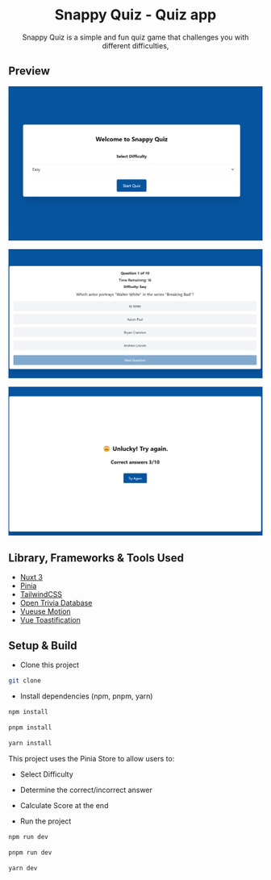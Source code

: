 <h1 align="center">Snappy Quiz - Quiz app</h1>

<p align="center">
    Snappy Quiz is a simple and fun quiz game that challenges you with different difficulties,
</p>

## Preview

<p align="center">
  <img src="screenshots/difficulty.png"/>
</p>
<p align="center">
  <img src="screenshots/main.png"/>
</p>
<p align="center">
  <img src="screenshots/results.png"/>
</p>

## Library, Frameworks & Tools Used

- [Nuxt 3](https://nuxt.com/)
- [Pinia](https://pinia.vuejs.org/)
- [TailwindCSS](https://tailwindcss.com/)
- [Open Trivia Database](https://opentdb.com/)
- [Vueuse Motion](https://motion.vueuse.org/)
- [Vue Toastification](https://vue-toastification.maronato.dev/)

## Setup & Build

- Clone this project

```bash
git clone
```

- Install dependencies (npm, pnpm, yarn)

```bash
npm install
```

```bash
pnpm install
```

```bash
yarn install
```

This project uses the Pinia Store to allow users to:

- Select Difficulty
- Determine the correct/incorrect answer
- Calculate Score at the end

- Run the project

```bash
npm run dev
```

```bash
pnpm run dev
```

```bash
yarn dev
```
